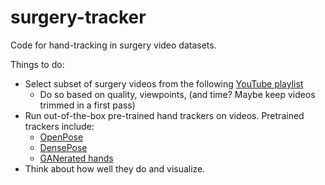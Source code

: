 # surgery-tracker
Code for hand-tracking in surgery video datasets.

Things to do:  
* Select subset of surgery videos from the following [YouTube playlist](https://www.youtube.com/playlist?list=PLegrqXHtHobDKdZDCcao5N9fweWrNIOej)  
  * Do so based on quality, viewpoints, (and time? Maybe keep videos trimmed in a first pass)  
* Run out-of-the-box pre-trained hand trackers on videos. Pretrained trackers include:
  * [OpenPose](https://github.com/CMU-Perceptual-Computing-Lab/openpose)  
  * [DensePose](https://github.com/facebookresearch/DensePose)  
  * [GANerated hands](https://handtracker.mpi-inf.mpg.de/projects/GANeratedHands/)    
* Think about how well they do and visualize.
